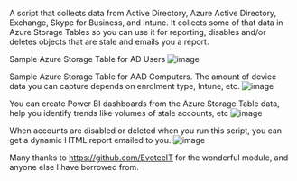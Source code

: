 A script that collects data from Active Directory, Azure Active Directory, Exchange, Skype for Business, and Intune. It collects some of that data in Azure Storage Tables so you can use it for reporting, disables and/or deletes objects that are stale and emails you a report. 

Sample Azure Storage Table for AD Users
![image](https://user-images.githubusercontent.com/55263241/135212516-b97e9508-5b19-453a-8cd8-3ce2dbb5597a.png)

Sample Azure Storage Table for AAD Computers. The amount of device data you can capture depends on enrolment type, Intune, etc. 
![image](https://user-images.githubusercontent.com/55263241/135212880-b26bdd09-ed69-4b25-9667-cd894913bd56.png)

You can create Power BI dashboards from the Azure Storage Table data, help you identify trends like volumes of stale accounts, etc
![image](https://user-images.githubusercontent.com/55263241/135213228-ad69d9fb-4574-4031-99b3-3758926b0205.png)

When accounts are disabled or deleted when you run this script, you can get a dynamic HTML report emailed to you. 
![image](https://user-images.githubusercontent.com/55263241/135213649-22ad602a-385b-4ebd-8664-55b0c42e1996.png)

Many thanks to https://github.com/EvotecIT for the wonderful module, and anyone else I have borrowed from. 
